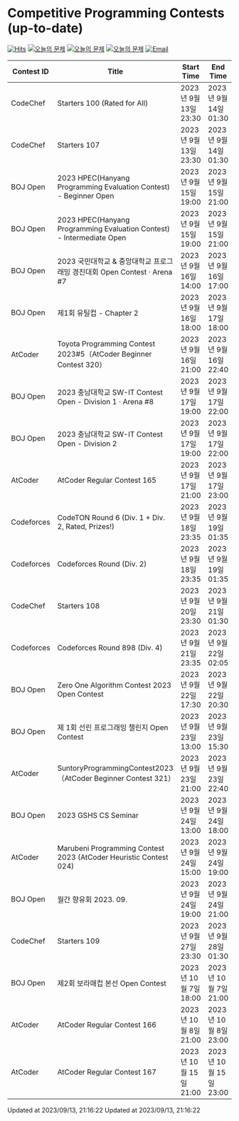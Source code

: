 Competitive Programming Contests (up-to-date)
========
[![Hits](https://hits.seeyoufarm.com/api/count/incr/badge.svg?url=https%3A%2F%2Fgithub.com%2Fika9810%2FCompetitive-Programming-Contests&count_bg=%2379C83D&title_bg=%23555555&icon=&icon_color=%23E7E7E7&title=hits&edge_flat=false)](https://hits.seeyoufarm.com)
[![오늘의 문제](https://img.shields.io/badge/Today's%20ABC-Link-lightpink)](https://github.com/ika9810/Atcoder-Daily-Contests/blob/main/ABC.md) 
[![오늘의 문제](https://img.shields.io/badge/Today's%20ARC-Link-orange)](https://github.com/ika9810/Atcoder-Daily-Contests/blob/main/ARC.md) 
[![오늘의 문제](https://img.shields.io/badge/Today's%20AGC-Link-red)](https://github.com/ika9810/Atcoder-Daily-Contests/blob/main/AGC.md) 
[![Email](https://img.shields.io/badge/Email-ika7204@naver.com-ff69b4)](mailTo:ika7204@naver.com)

 Contest ID | Title | Start Time | End Time |
---|---|---|---|
| CodeChef | Starters 100 (Rated for All) | 2023년 9월 13일 23:30 | 2023년 9월 14일 01:30 |
| CodeChef | Starters 107 | 2023년 9월 13일 23:30 | 2023년 9월 14일 01:30 |
| BOJ Open | 2023 HPEC(Hanyang Programming Evaluation Contest) - Beginner Open | 2023년 9월 15일 19:00 | 2023년 9월 15일 21:00 |
| BOJ Open | 2023 HPEC(Hanyang Programming Evaluation Contest) - Intermediate Open | 2023년 9월 15일 19:00 | 2023년 9월 15일 21:00 |
| BOJ Open | 2023 국민대학교 & 중앙대학교 프로그래밍 경진대회 Open Contest · Arena #7 | 2023년 9월 16일 14:00 | 2023년 9월 16일 17:00 |
| BOJ Open | 제1회 유틸컵 - Chapter 2 | 2023년 9월 16일 18:00 | 2023년 9월 17일 18:00 |
| AtCoder | Toyota Programming Contest 2023#5（AtCoder Beginner Contest 320） | 2023년 9월 16일 21:00 | 2023년 9월 16일 22:40 |
| BOJ Open | 2023 충남대학교 SW-IT Contest Open - Division 1 · Arena #8 | 2023년 9월 17일 19:00 | 2023년 9월 17일 22:00 |
| BOJ Open | 2023 충남대학교 SW-IT Contest Open - Division 2 | 2023년 9월 17일 19:00 | 2023년 9월 17일 22:00 |
| AtCoder | AtCoder Regular Contest 165 | 2023년 9월 17일 21:00 | 2023년 9월 17일 23:00 |
| Codeforces | CodeTON Round 6 (Div. 1 + Div. 2, Rated, Prizes!) | 2023년 9월 18일 23:35 | 2023년 9월 19일 01:35 |
| Codeforces | Codeforces Round (Div. 2) | 2023년 9월 18일 23:35 | 2023년 9월 19일 01:35 |
| CodeChef | Starters 108 | 2023년 9월 20일 23:30 | 2023년 9월 21일 01:30 |
| Codeforces | Codeforces Round 898 (Div. 4) | 2023년 9월 21일 23:35 | 2023년 9월 22일 02:05 |
| BOJ Open | Zero One Algorithm Contest 2023 Open Contest | 2023년 9월 22일 17:30 | 2023년 9월 22일 20:30 |
| BOJ Open | 제 1회 선린 프로그래밍 챌린지 Open Contest | 2023년 9월 23일 13:00 | 2023년 9월 23일 15:30 |
| AtCoder | SuntoryProgrammingContest2023（AtCoder Beginner Contest 321） | 2023년 9월 23일 21:00 | 2023년 9월 23일 22:40 |
| BOJ Open | 2023 GSHS CS Seminar | 2023년 9월 24일 13:00 | 2023년 9월 24일 18:00 |
| AtCoder | Marubeni Programming Contest 2023 (AtCoder Heuristic Contest 024) | 2023년 9월 24일 15:00 | 2023년 9월 24일 19:00 |
| BOJ Open | 월간 향유회 2023. 09. | 2023년 9월 24일 19:00 | 2023년 9월 24일 21:00 |
| CodeChef | Starters 109 | 2023년 9월 27일 23:30 | 2023년 9월 28일 01:30 |
| BOJ Open | 제2회 보라매컵 본선 Open Contest | 2023년 10월 7일 18:00 | 2023년 10월 7일 21:00 |
| AtCoder | AtCoder Regular Contest 166 | 2023년 10월 8일 21:00 | 2023년 10월 8일 23:00 |
| AtCoder | AtCoder Regular Contest 167 | 2023년 10월 15일 21:00 | 2023년 10월 15일 23:00 |

Updated at 2023/09/13, 21:16:22
Updated at 2023/09/13, 21:16:22
